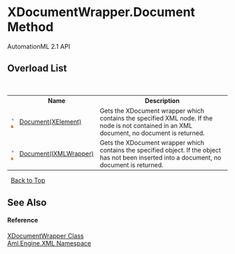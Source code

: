 # XDocumentWrapper.Document Method 
AutomationML 2.1 API 


## Overload List
&nbsp;<table><tr><th></th><th>Name</th><th>Description</th></tr><tr><td>![Public method](media/pubmethod.gif "Public method")![Static member](media/static.gif "Static member")</td><td><a href="M_Aml_Engine_XML_XDocumentWrapper_Document_1">Document(XElement)</a></td><td>
Gets the XDocument wrapper which contains the specified XML node. If the node is not contained in an XML document, no document is returned.</td></tr><tr><td>![Public method](media/pubmethod.gif "Public method")![Static member](media/static.gif "Static member")</td><td><a href="M_Aml_Engine_XML_XDocumentWrapper_Document">Document(IXMLWrapper)</a></td><td>
Gets the XDocument wrapper which contains the specified object. If the object has not been inserted into a document, no document is returned.</td></tr></table>&nbsp;
<a href="#xdocumentwrapper.document-method">Back to Top</a>

## See Also


#### Reference
<a href="T_Aml_Engine_XML_XDocumentWrapper">XDocumentWrapper Class</a><br /><a href="N_Aml_Engine_XML">Aml.Engine.XML Namespace</a><br />
